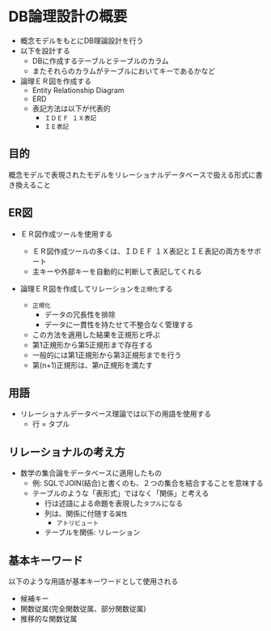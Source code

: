# DB論理設計の概要

* 概念モデルをもとにDB理論設計を行う
* 以下を設計する
    * DBに作成するテーブルとテーブルのカラム
    * またそれらのカラムがテーブルにおいてキーであるかなど
* 論理ＥＲ図を作成する
    * Entity Relationship Diagram
    * ERD
    * 表記方法は以下が代表的
        * `ＩＤＥＦ １Ｘ表記`
        * `ＩＥ表記`

## 目的

概念モデルで表現されたモデルをリレーショナルデータベースで扱える形式に書き換えること

## ER図

* ＥＲ図作成ツールを使用する
    * ＥＲ図作成ツールの多くは、ＩＤＥＦ １Ｘ表記とＩＥ表記の両方をサポート
    * 主キーや外部キーを自動的に判断して表記してくれる
    
* 論理ＥＲ図を作成してリレーションを`正規化`する
    * `正規化`
        * データの冗長性を排除
        * データに一貫性を持たせて不整合なく管理する
    * この方法を適用した結果を正規形と呼ぶ
    * 第1正規形から第5正規形まで存在する
    * 一般的には第1正規形から第3正規形までを行う
    * 第(n+1)正規形は、第n正規形を満たす

## 用語

* リレーショナルデータベース理論では以下の用語を使用する
    * 行 = タプル

## リレーショナルの考え方

* 数学の集合論をデータベースに適用したもの
    * 例: SQLでJOIN(結合)と書くのも、２つの集合を結合することを意味する
    * テーブルのような「表形式」ではなく「関係」と考える
        * 行は述語による命題を表現した`タプル`になる
        * 列は、関係に付随する`属性`
            * `アトリビュート`
        * テーブルを関係: リレーション

## 基本キーワード

以下のような用語が基本キーワードとして使用される

* 候補キー
* 関数従属(完全関数従属、部分関数従属)
* 推移的な関数従属

